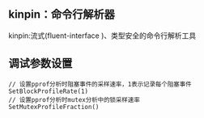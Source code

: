 ## kinpin：命令行解析器

kinpin:流式(fluent-interface )、类型安全的命令行解析工具

[^fluent-interface]: verbose = kingpin.Flag(&quot;verbose&quot;, &quot;Verbose mode.&quot;).Short(&#39;v&#39;).Bool()，这种风格即流式接口风格

## 调试参数设置

```
// 设置pprof分析时阻塞事件的采样速率，1表示记录每个阻塞事件
SetBlockProfileRate(1)
// 设置pprof分析时mutex分析中的锁采样速率
SetMutexProfileFraction()
```

